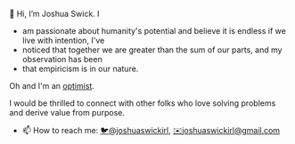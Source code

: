 👋 Hi, I’m Joshua Swick. I 
- am passionate about humanity's potential and believe it is endless if we live with intention, I've 
- noticed that together we are greater than the sum of our parts, and my observation has been 
- that empiricism is in our nature. 

Oh and I'm an [optimist](https://www.urbandictionary.com/define.php?term=optomist).

I would be thrilled to connect with other folks who love solving problems and derive value from purpose.
- 📫 How to reach me: [🐦@joshuaswickirl](https://twitter.com/intent/tweet?text=Hi%20%40joshuaswickirl%20!%20%F0%9F%90%A7%20), [✉️joshuaswickirl@gmail.com](mailto:joshuaswickirl@gmail.com)
